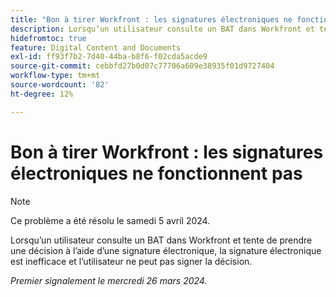 ```yaml
---
title: "Bon à tirer Workfront : les signatures électroniques ne fonctionnent pas"
description: Lorsqu’un utilisateur consulte un BAT dans Workfront et tente de prendre une décision à l’aide d’une signature électronique, la signature électronique est inefficace et l’utilisateur ne peut pas signer la décision.
hidefromtoc: true
feature: Digital Content and Documents
exl-id: ff93f7b2-7d40-44ba-b8f6-f02cda5acde9
source-git-commit: cebbfd27b0d07c77706a609e38935f01d9727404
workflow-type: tm+mt
source-wordcount: '82'
ht-degree: 12%

---
```


# Bon à tirer Workfront : les signatures électroniques ne fonctionnent pas

>[!NOTE]
>
>Ce problème a été résolu le samedi 5 avril 2024.

<!--wf. wfp-->

Lorsqu’un utilisateur consulte un BAT dans Workfront et tente de prendre une décision à l’aide d’une signature électronique, la signature électronique est inefficace et l’utilisateur ne peut pas signer la décision.

_Premier signalement le mercredi 26 mars 2024._
